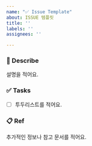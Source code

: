 ```yaml
---
name: "✅ Issue Template"
about: ISSUE 템플릿
title: ''
labels: ''
assignees: ''

---
```


### 📄 Describe
설명을 적어요.

### ✅ Tasks
- [ ]  투두리스트를 적어요.

### 📋 Ref
추가적인 정보나 참고 문서를 적어요.
